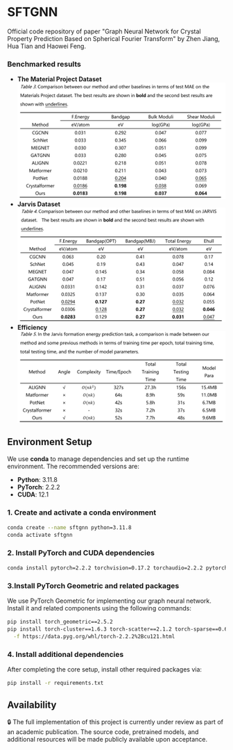 # SFTGNN
Official code repository of paper "Graph Neural Network for Crystal Property Prediction Based on Spherical Fourier Transform" by Zhen Jiang, Hua Tian and Haowei Feng.


### Benchmarked results
- **The Material Project Dataset**
<br><img src="images/table3_MP.jpeg" alt="MP Dataset" width="500"/><br>
- **Jarvis Dataset**
<br><img src="images/table4_Jarvis.jpeg" alt="Jarvis Dataset" width="500"/><br>
- **Efficiency**
<br><img src="images/table5_Efficiency.jpeg" alt="Model Efficiency" width="500"/><br>
## Environment Setup

We use **conda** to manage dependencies and set up the runtime environment. The recommended versions are:

- **Python**: 3.11.8  
- **PyTorch**: 2.2.2  
- **CUDA**: 12.1  

### 1. Create and activate a conda environment

```bash
conda create --name sftgnn python=3.11.8
conda activate sftgnn
```
### 2. Install PyTorch and CUDA dependencies

```bash
conda install pytorch=2.2.2 torchvision=0.17.2 torchaudio=2.2.2 pytorch-cuda=12.1 -c pytorch -c nvidia
```
### 3.Install PyTorch Geometric and related packages
We use PyTorch Geometric for implementing our graph neural network. Install it and related components using the following commands:
```bash
pip install torch_geometric==2.5.2
pip install torch-cluster==1.6.3 torch-scatter==2.1.2 torch-sparse==0.6.18 torch-spline-conv==1.2.2 \
  -f https://data.pyg.org/whl/torch-2.2.2%2Bcu121.html
```
### 4. Install additional dependencies
After completing the core setup, install other required packages via:
```bash
pip install -r requirements.txt
```

## Availability
🔒 The full implementation of this project is currently under review as part of an academic publication. 
The source code, pretrained models, and additional resources will be made publicly available upon acceptance.
